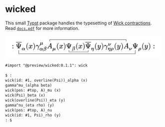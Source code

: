 # wicked

This small [Typst](https://typst.app/) package handles the typesetting of [Wick contractions](https://en.wikipedia.org/wiki/Wick%27s_theorem). Read [`docs.pdf`](docs.pdf) for more information. 

<p align="center">
    <img src="images/example.png" width="500" alt="Example"/>
</p>

```typ
#import "@preview/wicked:0.1.1": wick

$ :
wick(id: #1, overline(Psi))_alpha (x)
gamma^mu_(alpha beta) 
wick(pos: #top, A)_mu (x) 
wick(Psi)_beta (x)
wick(overline(Psi))_eta (y)
gamma^nu_(eta rho) (y)
wick(pos: #top, A)_nu 
wick(id: #1, Psi)_rho (y)
: $
```